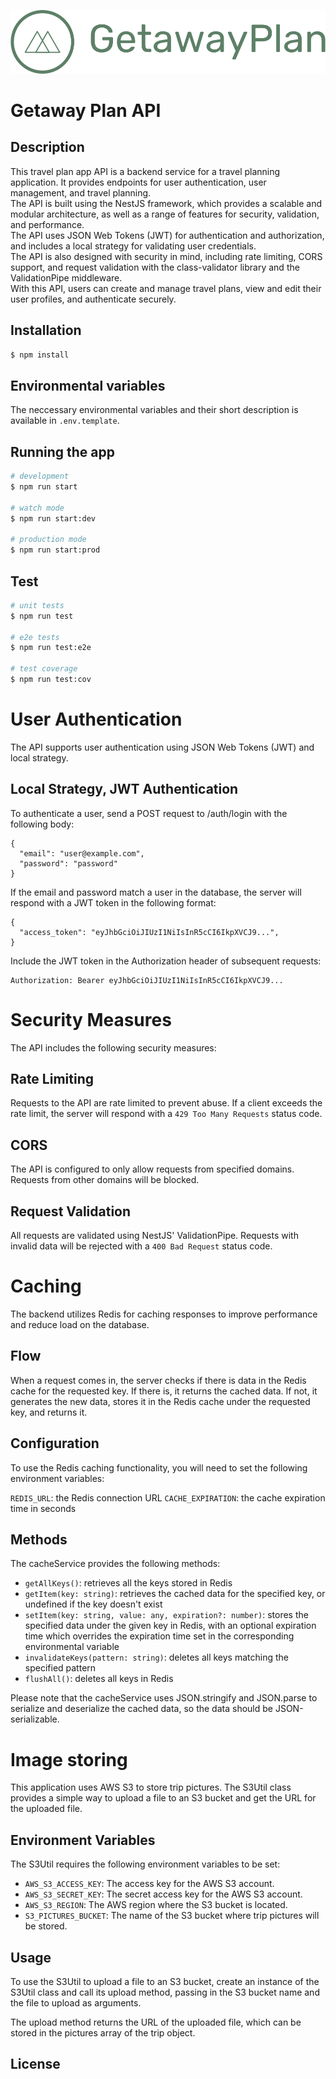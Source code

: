 <p align="center">
  <picture>
    <source media="(prefers-color-scheme: dark)" srcset="https://github.com/mlnbk/getaway-plan-api/blob/main/public/GP-logo-transparent-green.png">
    <source media="(prefers-color-scheme: light)" srcset="https://github.com/mlnbk/getaway-plan-api/blob/main/public/GP-logo-transparent-brown.png">
    <img alt="GetawayPlan Logo" src="https://github.com/mlnbk/getaway-plan-api/blob/main/public/GP-logo-transparent-green.png">
  </picture>
</p>

# Getaway Plan API

## Description

This travel plan app API is a backend service for a travel planning application. It provides endpoints for user authentication, user management, and travel planning.<br />
The API is built using the NestJS framework, which provides a scalable and modular architecture, as well as a range of features for security, validation, and performance.<br />
The API uses JSON Web Tokens (JWT) for authentication and authorization, and includes a local strategy for validating user credentials.<br />
The API is also designed with security in mind, including rate limiting, CORS support, and request validation with the class-validator library and the ValidationPipe middleware.<br />
With this API, users can create and manage travel plans, view and edit their user profiles, and authenticate securely.

## Installation

```bash
$ npm install
```

## Environmental variables

The neccessary environmental variables and their short description is available in `.env.template`.

## Running the app

```bash
# development
$ npm run start

# watch mode
$ npm run start:dev

# production mode
$ npm run start:prod
```

## Test

```bash
# unit tests
$ npm run test

# e2e tests
$ npm run test:e2e

# test coverage
$ npm run test:cov
```

# User Authentication

The API supports user authentication using JSON Web Tokens (JWT) and local strategy.

## Local Strategy, JWT Authentication

To authenticate a user, send a POST request to /auth/login with the following body:

```
{
  "email": "user@example.com",
  "password": "password"
}
```

If the email and password match a user in the database, the server will respond with a JWT token in the following format:

```
{
  "access_token": "eyJhbGciOiJIUzI1NiIsInR5cCI6IkpXVCJ9...",
}
```

Include the JWT token in the Authorization header of subsequent requests:

```
Authorization: Bearer eyJhbGciOiJIUzI1NiIsInR5cCI6IkpXVCJ9...
```

# Security Measures

The API includes the following security measures:

## Rate Limiting

Requests to the API are rate limited to prevent abuse. If a client exceeds the rate limit, the server will respond with a `429 Too Many Requests` status code.

## CORS

The API is configured to only allow requests from specified domains. Requests from other domains will be blocked.

## Request Validation

All requests are validated using NestJS' ValidationPipe. Requests with invalid data will be rejected with a `400 Bad Request` status code.

# Caching

The backend utilizes Redis for caching responses to improve performance and reduce load on the database.

## Flow

When a request comes in, the server checks if there is data in the Redis cache for the requested key. If there is, it returns the cached data. If not, it generates the new data, stores it in the Redis cache under the requested key, and returns it.

## Configuration

To use the Redis caching functionality, you will need to set the following environment variables:

`REDIS_URL`: the Redis connection URL
`CACHE_EXPIRATION`: the cache expiration time in seconds

## Methods

The cacheService provides the following methods:

- `getAllKeys()`: retrieves all the keys stored in Redis
- `getItem(key: string)`: retrieves the cached data for the specified key, or undefined if the key doesn't exist
- `setItem(key: string, value: any, expiration?: number)`: stores the specified data under the given key in Redis, with an optional expiration time which overrides the expiration time set in the corresponding environmental variable
- `invalidateKeys(pattern: string)`: deletes all keys matching the specified pattern
- `flushAll()`: deletes all keys in Redis

Please note that the cacheService uses JSON.stringify and JSON.parse to serialize and deserialize the cached data, so the data should be JSON-serializable.

# Image storing

This application uses AWS S3 to store trip pictures. The S3Util class provides a simple way to upload a file to an S3 bucket and get the URL for the uploaded file.

## Environment Variables

The S3Util requires the following environment variables to be set:

- `AWS_S3_ACCESS_KEY`: The access key for the AWS S3 account.
- `AWS_S3_SECRET_KEY`: The secret access key for the AWS S3 account.
- `AWS_S3_REGION`: The AWS region where the S3 bucket is located.
- `S3_PICTURES_BUCKET`: The name of the S3 bucket where trip pictures will be stored.

## Usage

To use the S3Util to upload a file to an S3 bucket, create an instance of the S3Util class and call its upload method, passing in the S3 bucket name and the file to upload as arguments.

The upload method returns the URL of the uploaded file, which can be stored in the pictures array of the trip object.

## License
